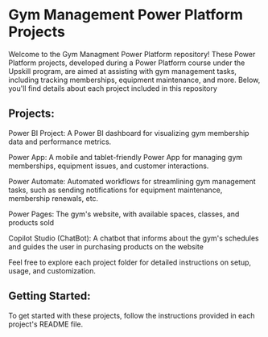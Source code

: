 # Gym Management Power Platform Projects
Welcome to the Gym Managment Power Platform repository! These Power Platform projects, developed during a Power Platform course under the Upskill program, are aimed at assisting with gym management tasks, including tracking memberships, equipment maintenance, and more. Below, you'll find details about each project included in this repository

## Projects:
Power BI Project: A Power BI dashboard for visualizing gym membership data and performance metrics.

Power App: A mobile and tablet-friendly Power App for managing gym memberships, equipment issues, and customer interactions.

Power Automate: Automated workflows for streamlining gym management tasks, such as sending notifications for equipment maintenance, membership renewals, etc.

Power Pages: The gym's website, with available spaces, classes, and products sold

Copilot Studio (ChatBot): A chatbot that informs about the gym's schedules and guides the user in purchasing products on the website

Feel free to explore each project folder for detailed instructions on setup, usage, and customization.

## Getting Started:
To get started with these projects, follow the instructions provided in each project's README file. 

